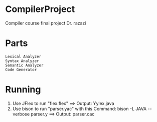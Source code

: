 # CompilerProject
Compiler course final project Dr. razazi

# Parts
    Lexical Analyzer
    Syntax Analyzer
    Semantic Analyzer
    Code Generator
# Running
   1. Use JFlex to run "flex.flex" ==> Output: Yylex.java
   2. Use bison to run "parser.yac" with this Command: bison -L JAVA --verbose parser.y ==> Output: parser.cac
